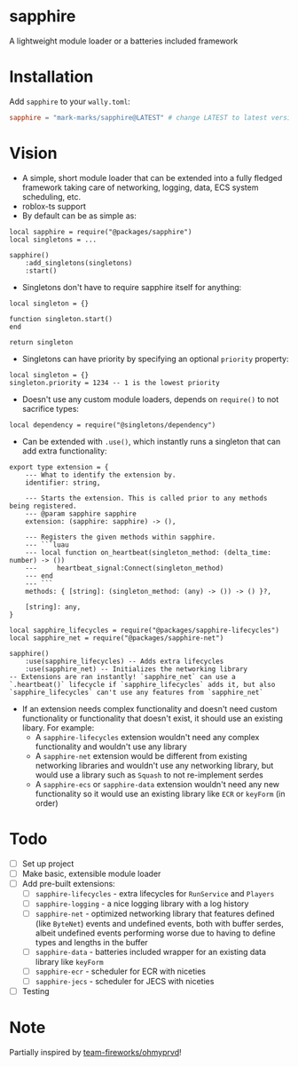 # sapphire
A lightweight module loader or a batteries included framework

# Installation
Add `sapphire` to your `wally.toml`:
```toml
sapphire = "mark-marks/sapphire@LATEST" # change LATEST to latest version
```

# Vision
- A simple, short module loader that can be extended into a fully fledged framework taking care of networking, logging, data, ECS system scheduling, etc.
- roblox-ts support
- By default can be as simple as:
```luau
local sapphire = require("@packages/sapphire")
local singletons = ...

sapphire()
    :add_singletons(singletons)
    :start()
```
- Singletons don't have to require sapphire itself for anything:
```luau
local singleton = {}

function singleton.start()
end

return singleton
```
- Singletons can have priority by specifying an optional `priority` property:
```luau
local singleton = {}
singleton.priority = 1234 -- 1 is the lowest priority
```
- Doesn't use any custom module loaders, depends on `require()` to not sacrifice types:
```luau
local dependency = require("@singletons/dependency")
```
- Can be extended with `.use()`, which instantly runs a singleton that can add extra functionality:
```luau
export type extension = {
    --- What to identify the extension by.
    identifier: string,

    --- Starts the extension. This is called prior to any methods being registered.
    --- @param sapphire sapphire
    extension: (sapphire: sapphire) -> (),

    --- Registers the given methods within sapphire.
    --- ```luau
    --- local function on_heartbeat(singleton_method: (delta_time: number) -> ())
    ---     heartbeat_signal:Connect(singleton_method)
    --- end
    --- ```
    methods: { [string]: (singleton_method: (any) -> ()) -> () }?,

    [string]: any,
}
```
```luau
local sapphire_lifecycles = require("@packages/sapphire-lifecycles")
local sapphire_net = require("@packages/sapphire-net")

sapphire()
    :use(sapphire_lifecycles) -- Adds extra lifecycles
    :use(sapphire_net) -- Initializes the networking library
-- Extensions are ran instantly! `sapphire_net` can use a `.heartbeat()` lifecycle if `sapphire_lifecycles` adds it, but also `sapphire_lifecycles` can't use any features from `sapphire_net`
```
- If an extension needs complex functionality and doesn't need custom functionality or functionality that doesn't exist, it should use an existing libary. For example:
  - A `sapphire-lifecycles` extension wouldn't need any complex functionality and wouldn't use any library
  - A `sapphire-net` extension would be different from existing networking libraries and wouldn't use any networking library, but would use a library such as `Squash` to not re-implement serdes
  - A `sapphire-ecs` or `sapphire-data` extension wouldn't need any new functionality so it would use an existing library like `ECR` or `keyForm` (in order)

# Todo
- [ ] Set up project
- [ ] Make basic, extensible module loader
- [ ] Add pre-built extensions:
  - [ ] `sapphire-lifecycles` - extra lifecycles for `RunService` and `Players`
  - [ ] `sapphire-logging` - a nice logging library with a log history
  - [ ] `sapphire-net` - optimized networking library that features defined (like `ByteNet`) events and undefined events, both with buffer serdes, albeit undefined events performing worse due to having to define types and lengths in the buffer
  - [ ] `sapphire-data` - batteries included wrapper for an existing data library like `keyForm`
  - [ ] `sapphire-ecr` - scheduler for ECR with niceties
  - [ ] `sapphire-jecs` - scheduler for JECS with niceties
- [ ] Testing

# Note
Partially inspired by [team-fireworks/ohmyprvd](https://github.com/team-fireworks/ohmyprvd)!
